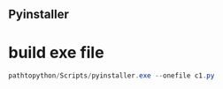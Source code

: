 Pyinstaller
----------------------


# build exe file
```powershell
pathtopython/Scripts/pyinstaller.exe --onefile c1.py
```